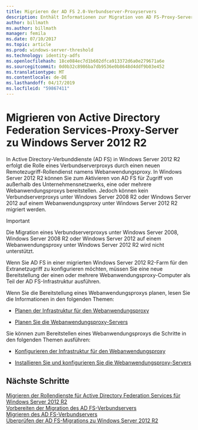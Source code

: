 ```yaml
---
title: Migrieren der AD FS 2.0-Verbundserver-Proxyservers
description: Enthält Informationen zur Migration von AD FS-Proxy-Server zu Windows Server 2012 R2.
author: billmath
ms.author: billmath
manager: femila
ms.date: 07/10/2017
ms.topic: article
ms.prod: windows-server-threshold
ms.technology: identity-adfs
ms.openlocfilehash: 18ce084ec7d1b602dfca913372d6a0e279671a6e
ms.sourcegitcommit: 0d0b32c8986ba7db9536e0b8648d4ddf9b03e452
ms.translationtype: MT
ms.contentlocale: de-DE
ms.lasthandoff: 04/17/2019
ms.locfileid: "59867411"
---
```

# <a name="migrate-the-active-directory-federation-services-proxy-server-to-windows-server-2012-r2"></a>Migrieren von Active Directory Federation Services-Proxy-Server zu Windows Server 2012 R2

In Active Directory-Verbunddienste (AD FS) in Windows Server 2012 R2 erfolgt die Rolle eines Verbundserverproxys durch einen neuen Remotezugriff-Rollendienst namens Webanwendungsproxy. In Windows Server 2012 R2 können Sie zum Aktivieren von AD FS für Zugriff von außerhalb des Unternehmensnetzwerks, eine oder mehrere Webanwendungsproxys bereitstellen. Jedoch können kein Verbundserverproxys unter Windows Server 2008 R2 oder Windows Server 2012 auf einem Webanwendungsproxy unter Windows Server 2012 R2 migriert werden.  
  
> [!IMPORTANT]
>  Die Migration eines Verbundserverproxys unter Windows Server 2008, Windows Server 2008 R2 oder Windows Server 2012 auf einem Webanwendungsproxy unter Windows Server 2012 R2 wird nicht unterstützt.  
  
Wenn Sie AD FS in einer migrierten Windows Server 2012 R2-Farm für den Extranetzugriff zu konfigurieren möchten, müssen Sie eine neue Bereitstellung der einen oder mehrere Webanwendungsproxy-Computer als Teil der AD FS-Infrastruktur ausführen.  
  
Wenn Sie die Bereitstellung eines Webanwendungsproxys planen, lesen Sie die Informationen in den folgenden Themen:  
  
-   [Planen der Infrastruktur für den Webanwendungsproxy](https://technet.microsoft.com/library/dn383648.aspx)  
  
-   [Planen Sie die Webanwendungsproxy-Servers](https://technet.microsoft.com/library/dn383647.aspx)  
  
 Sie können zum Bereitstellen eines Webanwendungsproxys die Schritte in den folgenden Themen ausführen:  
  
-   [Konfigurieren der Infrastruktur für den Webanwendungsproxy](https://technet.microsoft.com/library/dn383644.aspx)  
  
-   [Installieren Sie und konfigurieren Sie die Webanwendungsproxy-Servers](https://technet.microsoft.com/library/dn383662.aspx)  
  
## <a name="next-steps"></a>Nächste Schritte
 [Migrieren der Rollendienste für Active Directory Federation Services für Windows Server 2012 R2](migrate-ad-fs-service-role-to-windows-server-r2.md)   
 [Vorbereiten der Migration des AD FS-Verbundservers](prepare-migrate-ad-fs-server-r2.md)   
 [Migrieren des AD FS-Verbundservers](migrate-ad-fs-fed-server-r2.md)    
 [Überprüfen der AD FS-Migrations zu Windows Server 2012 R2](verify-ad-fs-migration.md)

